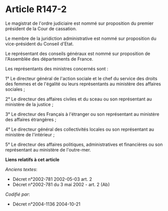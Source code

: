 # Article R147-2

Le magistrat de l'ordre judiciaire est nommé sur proposition du premier président de la Cour de cassation.

Le membre de la juridiction administrative est nommé sur proposition du vice-président du Conseil d'Etat.

Le représentant des conseils généraux est nommé sur proposition de l'Assemblée des départements de France.

Les représentants des ministres concernés sont :

1° Le directeur général de l'action sociale et le chef du service des droits des femmes et de l'égalité ou leurs
représentants au ministère des affaires sociales ;

2° Le directeur des affaires civiles et du sceau ou son représentant au ministère de la justice ;

3° Le directeur des Français à l'étranger ou son représentant au ministère des affaires étrangères ;

4° Le directeur général des collectivités locales ou son représentant au ministère de l'intérieur ;

5° Le directeur des affaires politiques, administratives et financières ou son représentant au ministère de l'outre-mer.

**Liens relatifs à cet article**

_Anciens textes_:

  - Décret n°2002-781 2002-05-03 art. 2
  - Décret n°2002-781 du 3 mai 2002 - art. 2 (Ab)

_Codifié par_:

  - Décret n°2004-1136 2004-10-21
